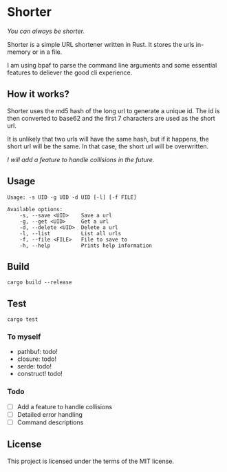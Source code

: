 # Shorter

_You can always be shorter._

Shorter is a simple URL shortener written in Rust. It stores the urls in-memory or in a file.

I am using bpaf to parse the command line arguments and some essential features to deliever the good cli experience.

## How it works?

Shorter uses the md5 hash of the long url to generate a unique id. The id is then converted to base62 and the first 7 characters are used as the short url.

It is unlikely that two urls will have the same hash, but if it happens, the short url will be the same. In that case, the short url will be overwritten.

_I will add a feature to handle collisions in the future._

## Usage

```
Usage: -s UID -g UID -d UID [-l] [-f FILE]

Available options:
    -s, --save <UID>    Save a url
    -g, --get <UID>     Get a url
    -d, --delete <UID>  Delete a url
    -l, --list          List all urls
    -f, --file <FILE>   File to save to
    -h, --help          Prints help information
```

## Build

```
cargo build --release
```

## Test

```
cargo test
```

### To myself

- pathbuf: todo!
- closure: todo!
- serde: todo!
- construct! todo!

### Todo

- [ ] Add a feature to handle collisions
- [ ] Detailed error handling
- [ ] Command descriptions

## License

This project is licensed under the terms of the MIT license.
